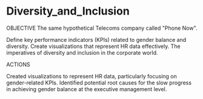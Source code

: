 # Diversity_and_Inclusion

OBJECTIVE
The same hypothetical Telecoms company called "Phone Now".

Define key performance indicators (KPIs) related to gender balance and diversity.
Create visualizations that represent HR data effectively.
The imperatives of diversity and inclusion in the corporate world.

ACTIONS

Created visualizations to represent HR data, particularly focusing on gender-related KPIs.
Identified potential root causes for the slow progress in achieving gender balance at the executive management level.
